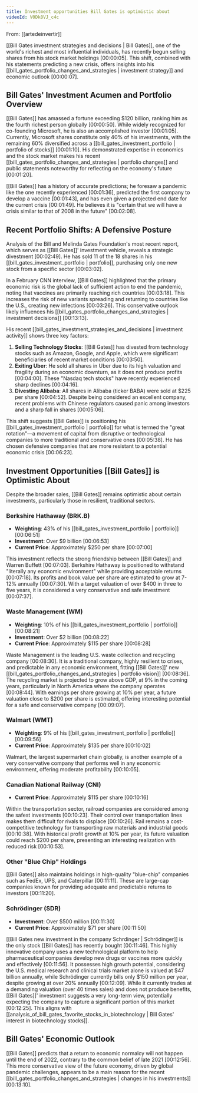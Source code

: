 ```yaml
---
title: Investment opportunities Bill Gates is optimistic about
videoId: V0Dk8VJ_c4c
---
```


From: [[artedeinvertir]] <br/> 

[[Bill Gates investment strategies and decisions | Bill Gates]], one of the world's richest and most influential individuals, has recently begun selling shares from his stock market holdings <a class="yt-timestamp" data-t="00:00:05">[00:00:05]</a>. This shift, combined with his statements predicting a new crisis, offers insights into his [[bill_gates_portfolio_changes_and_strategies | investment strategy]] and economic outlook <a class="yt-timestamp" data-t="00:00:07">[00:00:07]</a>.

## Bill Gates' Investment Acumen and Portfolio Overview

[[Bill Gates]] has amassed a fortune exceeding $120 billion, ranking him as the fourth richest person globally <a class="yt-timestamp" data-t="00:00:50">[00:00:50]</a>. While widely recognized for co-founding Microsoft, he is also an accomplished investor <a class="yt-timestamp" data-t="00:01:05">[00:01:05]</a>. Currently, Microsoft shares constitute only 40% of his investments, with the remaining 60% diversified across a [[bill_gates_investment_portfolio | portfolio of stocks]] <a class="yt-timestamp" data-t="00:01:10">[00:01:10]</a>. His demonstrated expertise in economics and the stock market makes his recent [[bill_gates_portfolio_changes_and_strategies | portfolio changes]] and public statements noteworthy for reflecting on the economy's future <a class="yt-timestamp" data-t="00:01:20">[00:01:20]</a>.

[[Bill Gates]] has a history of accurate predictions; he foresaw a pandemic like the one recently experienced <a class="yt-timestamp" data-t="00:01:36">[00:01:36]</a>, predicted the first company to develop a vaccine <a class="yt-timestamp" data-t="00:01:43">[00:01:43]</a>, and has even given a projected end date for the current crisis <a class="yt-timestamp" data-t="00:01:49">[00:01:49]</a>. He believes it is "certain that we will have a crisis similar to that of 2008 in the future" <a class="yt-timestamp" data-t="00:02:08">[00:02:08]</a>.

## Recent Portfolio Shifts: A Defensive Posture

Analysis of the Bill and Melinda Gates Foundation's most recent report, which serves as [[Bill Gates]]' investment vehicle, reveals a strategic divestment <a class="yt-timestamp" data-t="00:02:49">[00:02:49]</a>. He has sold 11 of the 18 shares in his [[bill_gates_investment_portfolio | portfolio]], purchasing only one new stock from a specific sector <a class="yt-timestamp" data-t="00:03:02">[00:03:02]</a>.

In a February CNN interview, [[Bill Gates]] highlighted that the primary economic risk is the global lack of sufficient action to end the pandemic, noting that vaccines are primarily reaching rich countries <a class="yt-timestamp" data-t="00:03:18">[00:03:18]</a>. This increases the risk of new variants spreading and returning to countries like the U.S., creating new infections <a class="yt-timestamp" data-t="00:03:26">[00:03:26]</a>. This conservative outlook likely influences his [[bill_gates_portfolio_changes_and_strategies | investment decisions]] <a class="yt-timestamp" data-t="00:13:13">[00:13:13]</a>.

His recent [[bill_gates_investment_strategies_and_decisions | investment activity]] shows three key factors:
1.  **Selling Technology Stocks**: [[Bill Gates]] has divested from technology stocks such as Amazon, Google, and Apple, which were significant beneficiaries of recent market conditions <a class="yt-timestamp" data-t="00:03:50">[00:03:50]</a>.
2.  **Exiting Uber**: He sold all shares in Uber due to its high valuation and fragility during an economic downturn, as it does not produce profits <a class="yt-timestamp" data-t="00:04:00">[00:04:00]</a>. These "Nasdaq tech stocks" have recently experienced sharp declines <a class="yt-timestamp" data-t="00:04:16">[00:04:16]</a>.
3.  **Divesting Alibaba**: All shares in Alibaba (ticker BABA) were sold at $225 per share <a class="yt-timestamp" data-t="00:04:52">[00:04:52]</a>. Despite being considered an excellent company, recent problems with Chinese regulators caused panic among investors and a sharp fall in shares <a class="yt-timestamp" data-t="00:05:06">[00:05:06]</a>.

This shift suggests [[Bill Gates]] is positioning his [[bill_gates_investment_portfolio | portfolio]] for what is termed the "great rotation"—a movement of capital from disruptive or technological companies to more traditional and conservative ones <a class="yt-timestamp" data-t="00:05:38">[00:05:38]</a>. He has chosen defensive companies that are more resistant to a potential economic crisis <a class="yt-timestamp" data-t="00:06:23">[00:06:23]</a>.

## Investment Opportunities [[Bill Gates]] is Optimistic About

Despite the broader sales, [[Bill Gates]] remains optimistic about certain investments, particularly those in resilient, traditional sectors.

### Berkshire Hathaway (BRK.B)
*   **Weighting**: 43% of his [[bill_gates_investment_portfolio | portfolio]] <a class="yt-timestamp" data-t="00:06:51">[00:06:51]</a>
*   **Investment**: Over $9 billion <a class="yt-timestamp" data-t="00:06:53">[00:06:53]</a>
*   **Current Price**: Approximately $250 per share <a class="yt-timestamp" data-t="00:07:00">[00:07:00]</a>

This investment reflects the strong friendship between [[Bill Gates]] and Warren Buffett <a class="yt-timestamp" data-t="00:07:03">[00:07:03]</a>. Berkshire Hathaway is positioned to withstand "literally any economic environment" while providing acceptable returns <a class="yt-timestamp" data-t="00:07:18">[00:07:18]</a>. Its profits and book value per share are estimated to grow at 7-12% annually <a class="yt-timestamp" data-t="00:07:30">[00:07:30]</a>. With a target valuation of over $400 in three to five years, it is considered a very conservative and safe investment <a class="yt-timestamp" data-t="00:07:37">[00:07:37]</a>.

### Waste Management (WM)
*   **Weighting**: 10% of his [[bill_gates_investment_portfolio | portfolio]] <a class="yt-timestamp" data-t="00:08:21">[00:08:21]</a>
*   **Investment**: Over $2 billion <a class="yt-timestamp" data-t="00:08:22">[00:08:22]</a>
*   **Current Price**: Approximately $115 per share <a class="yt-timestamp" data-t="00:08:28">[00:08:28]</a>

Waste Management is the leading U.S. waste collection and recycling company <a class="yt-timestamp" data-t="00:08:30">[00:08:30]</a>. It is a traditional company, highly resilient to crises, and predictable in any economic environment, fitting [[Bill Gates]]' new [[bill_gates_portfolio_changes_and_strategies | portfolio vision]] <a class="yt-timestamp" data-t="00:08:36">[00:08:36]</a>. The recycling market is projected to grow above GDP, at 9% in the coming years, particularly in North America where the company operates <a class="yt-timestamp" data-t="00:08:44">[00:08:44]</a>. With earnings per share growing at 10% per year, a future valuation close to $200 per share is estimated, offering interesting potential for a safe and conservative company <a class="yt-timestamp" data-t="00:09:07">[00:09:07]</a>.

### Walmart (WMT)
*   **Weighting**: 9% of his [[bill_gates_investment_portfolio | portfolio]] <a class="yt-timestamp" data-t="00:09:56">[00:09:56]</a>
*   **Current Price**: Approximately $135 per share <a class="yt-timestamp" data-t="00:10:02">[00:10:02]</a>

Walmart, the largest supermarket chain globally, is another example of a very conservative company that performs well in any economic environment, offering moderate profitability <a class="yt-timestamp" data-t="00:10:05">[00:10:05]</a>.

### Canadian National Railway (CNI)
*   **Current Price**: Approximately $115 per share <a class="yt-timestamp" data-t="00:10:16">[00:10:16]</a>

Within the transportation sector, railroad companies are considered among the safest investments <a class="yt-timestamp" data-t="00:10:23">[00:10:23]</a>. Their control over transportation lines makes them difficult for rivals to displace <a class="yt-timestamp" data-t="00:10:26">[00:10:26]</a>. Rail remains a cost-competitive technology for transporting raw materials and industrial goods <a class="yt-timestamp" data-t="00:10:38">[00:10:38]</a>. With historical profit growth at 10% per year, its future valuation could reach $200 per share, presenting an interesting realization with reduced risk <a class="yt-timestamp" data-t="00:10:53">[00:10:53]</a>.

### Other "Blue Chip" Holdings
[[Bill Gates]] also maintains holdings in high-quality "blue-chip" companies such as FedEx, UPS, and Caterpillar <a class="yt-timestamp" data-t="00:11:11">[00:11:11]</a>. These are large-cap companies known for providing adequate and predictable returns to investors <a class="yt-timestamp" data-t="00:11:20">[00:11:20]</a>.

### Schrödinger (SDR)
*   **Investment**: Over $500 million <a class="yt-timestamp" data-t="00:11:30">[00:11:30]</a>
*   **Current Price**: Approximately $71 per share <a class="yt-timestamp" data-t="00:11:50">[00:11:50]</a>

[[Bill Gates new investment in the company Schrdinger | Schrödinger]] is the only stock [[Bill Gates]] has recently bought <a class="yt-timestamp" data-t="00:11:46">[00:11:46]</a>. This highly innovative company uses a new technological platform to help pharmaceutical companies develop new drugs or vaccines more quickly and effectively <a class="yt-timestamp" data-t="00:11:56">[00:11:56]</a>. It possesses high growth potential, considering the U.S. medical research and clinical trials market alone is valued at $47 billion annually, while Schrödinger currently bills only $150 million per year, despite growing at over 20% annually <a class="yt-timestamp" data-t="00:12:09">[00:12:09]</a>. While it currently trades at a demanding valuation (over 40 times sales) and does not produce benefits, [[Bill Gates]]' investment suggests a very long-term view, potentially expecting the company to capture a significant portion of this market <a class="yt-timestamp" data-t="00:12:25">[00:12:25]</a>. This aligns with [[analysis_of_bill_gates_favorite_stocks_in_biotechnology | Bill Gates' interest in biotechnology stocks]].

## Bill Gates' Economic Outlook

[[Bill Gates]] predicts that a return to economic normalcy will not happen until the end of 2022, contrary to the common belief of late 2021 <a class="yt-timestamp" data-t="00:12:56">[00:12:56]</a>. This more conservative view of the future economy, driven by global pandemic challenges, appears to be a main reason for the recent [[bill_gates_portfolio_changes_and_strategies | changes in his investments]] <a class="yt-timestamp" data-t="00:13:10">[00:13:10]</a>.